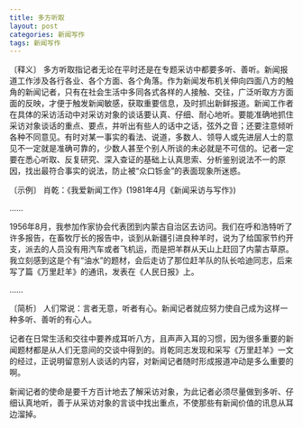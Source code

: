```yaml
---
title: 多方听取
layout: post
categories: 新闻写作
tags: 新闻写作
---
```


〔释义〕 多方听取指记者无论在平时还是在专题采访中都要多听、善听。新闻报道工作涉及各行各业、各个方面、各个角落。作为新闻发布机关伸向四面八方的触角的新闻记者，只有在社会生活中多同各式各样的人接触、交往，广泛听取方方面面的反映，才便于触发新闻敏感，获取重要信息，及时抓出新鲜报道。新闻工作者在具体的采访活动中对采访对象的谈话要认真、仔细、耐心地听。要能准确地抓住采访对象谈话的重点、要点，并听出有些人的话中之话，弦外之音；还要注意倾听各种不同意见。有时对某一事实的看法、说道，多数人、领导人或先进层人士的意见不一定就是准确可靠的，少数人甚至个别人所谈的未必就是不可信的。记者一定要在悉心听取、反复研究、深入查证的基础上认真思索、分析鉴别说法不一的原因，找出最符合事实的说法，防止被“众口铄金”的表面现象所迷惑。

〔示例〕 肖乾：《我爱新闻工作》(1981年4月《新闻采访与写作》)

……

1956年8月，我参加作家协会代表团到内蒙古自治区去访问。我们在呼和浩特听了许多报告，在畜牧厅长的报告中，谈到从新疆引进良种羊时，说为了给国家节约开支，派去的人员没有用汽车或者飞机运，而是把羊群从天山上赶回了内蒙古草原。我立刻感到这是个有“油水”的题材，会后走访了那位赶羊队的队长哈迪同志，后来写了篇《万里赶羊》的通讯，发表在《人民日报》上。

……

〔简析〕 人们常说：言者无意，听者有心。新闻记者就应努力使自己成为这样一种多听、善听的有心人。

记者在日常生活和交往中要养成耳听八方，且声声入耳的习惯，因为很多重要的新闻题材都是从人们无意间的交谈中得到的。肖乾同志发现和采写《万里赶羊》一文的经过，正说明留意别人谈话的内容，对新闻记者随时形成报道冲动是多么重要的啊。

新闻记者的使命是要千方百计地去了解采访对象，为此记者必须尽量做到多听、仔细认真地听，善于从采访对象的言谈中找出重点，不使那些有新闻价值的讯息从耳边溜掉。 